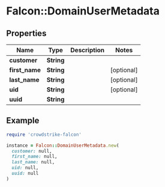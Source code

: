 # Falcon::DomainUserMetadata

## Properties

| Name | Type | Description | Notes |
| ---- | ---- | ----------- | ----- |
| **customer** | **String** |  |  |
| **first_name** | **String** |  | [optional] |
| **last_name** | **String** |  | [optional] |
| **uid** | **String** |  | [optional] |
| **uuid** | **String** |  |  |

## Example

```ruby
require 'crowdstrike-falcon'

instance = Falcon::DomainUserMetadata.new(
  customer: null,
  first_name: null,
  last_name: null,
  uid: null,
  uuid: null
)
```

